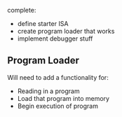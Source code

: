 complete:
* define starter ISA
* create program loader that works
* implement debugger stuff

## Program Loader
Will need to add a functionality for:
* Reading in a program
* Load that program into memory 
* Begin execution of program